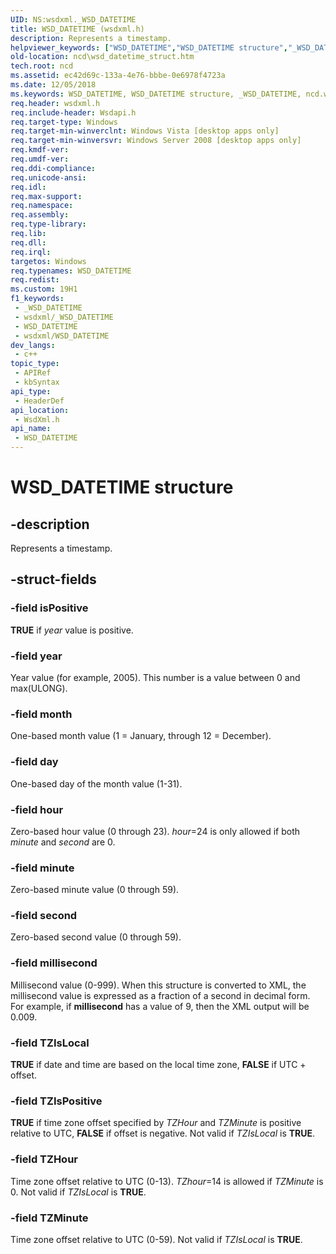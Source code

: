 ```yaml
---
UID: NS:wsdxml._WSD_DATETIME
title: WSD_DATETIME (wsdxml.h)
description: Represents a timestamp.
helpviewer_keywords: ["WSD_DATETIME","WSD_DATETIME structure","_WSD_DATETIME","ncd.wsd_datetime_struct","wsdxml/WSD_DATETIME"]
old-location: ncd\wsd_datetime_struct.htm
tech.root: ncd
ms.assetid: ec42d69c-133a-4e76-bbbe-0e6978f4723a
ms.date: 12/05/2018
ms.keywords: WSD_DATETIME, WSD_DATETIME structure, _WSD_DATETIME, ncd.wsd_datetime_struct, wsdxml/WSD_DATETIME
req.header: wsdxml.h
req.include-header: Wsdapi.h
req.target-type: Windows
req.target-min-winverclnt: Windows Vista [desktop apps only]
req.target-min-winversvr: Windows Server 2008 [desktop apps only]
req.kmdf-ver: 
req.umdf-ver: 
req.ddi-compliance: 
req.unicode-ansi: 
req.idl: 
req.max-support: 
req.namespace: 
req.assembly: 
req.type-library: 
req.lib: 
req.dll: 
req.irql: 
targetos: Windows
req.typenames: WSD_DATETIME
req.redist: 
ms.custom: 19H1
f1_keywords:
 - _WSD_DATETIME
 - wsdxml/_WSD_DATETIME
 - WSD_DATETIME
 - wsdxml/WSD_DATETIME
dev_langs:
 - c++
topic_type:
 - APIRef
 - kbSyntax
api_type:
 - HeaderDef
api_location:
 - WsdXml.h
api_name:
 - WSD_DATETIME
---
```


# WSD_DATETIME structure


## -description

Represents a timestamp.

## -struct-fields

### -field isPositive

<b>TRUE</b> if <i>year</i> value is positive.

### -field year

Year value (for example, 2005). This number is a value between 0 and max(ULONG).

### -field month

One-based month value (1 = January, through 12 = December).

### -field day

One-based day of the month value (1-31).

### -field hour

Zero-based hour value (0 through 23). <i>hour</i>=24 is only allowed if both <i>minute</i> and <i>second</i> are 0.

### -field minute

Zero-based minute value (0 through 59).

### -field second

Zero-based second value (0 through 59).

### -field millisecond

Millisecond value (0-999). When this structure is converted to XML, the millisecond value is expressed as a fraction of a second in decimal form. For example, if <b>millisecond</b> has a value of 9, then the XML output will be 0.009.

### -field TZIsLocal

<b>TRUE</b> if date and time are based on the local time zone, <b>FALSE</b> if UTC + offset.

### -field TZIsPositive

<b>TRUE</b> if time zone offset specified by  <i>TZHour</i> and <i>TZMinute</i> is positive relative to UTC, <b>FALSE</b> if offset is negative. Not valid if <i>TZIsLocal</i> is <b>TRUE</b>.

### -field TZHour

Time zone offset relative to UTC (0-13). <i>TZhour</i>=14 is allowed if <i>TZMinute</i> is 0. Not valid if <i>TZIsLocal</i> is <b>TRUE</b>.

### -field TZMinute

Time zone offset relative to UTC (0-59). Not valid if <i>TZIsLocal</i> is <b>TRUE</b>.

